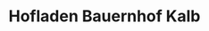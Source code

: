 ---
title: "Hofladen Bauernhof Kalb"
url: /lauterach/hofladen-bauernhof-kalb-lerchenauerstrasse/
shop: Hofladen
---